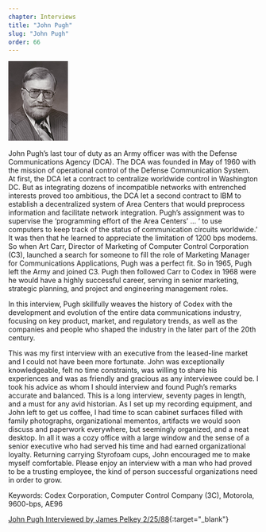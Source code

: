 ```yaml
---
chapter: Interviews
title: "John Pugh"
slug: "John Pugh"
order: 66
---
```


![John Pugh](/assets/img/john-pugh-l.jpg)

John Pugh’s last tour of duty as an Army officer was with the Defense Communications Agency (DCA). The DCA was founded in May of 1960 with the mission of operational control of the Defense Communication System. At first, the DCA let a contract to centralize worldwide control in Washington DC. But as integrating dozens of incompatible networks with entrenched interests proved too ambitious, the DCA let a second contract to IBM to establish a decentralized system of Area Centers that would preprocess information and facilitate network integration. Pugh’s assignment was to supervise the ‘programming effort of the Area Centers’ ... ‘ to use computers to keep track of the status of communication circuits worldwide.’ It was then that he learned to appreciate the limitation of 1200 bps modems. So when Art Carr, Director of Marketing of Computer Control Corporation (C3), launched a search for someone to fill the role of Marketing Manager for Communications Applications, Pugh was a perfect fit. So in 1965, Pugh left the Army and joined C3. Pugh then followed Carr to Codex in 1968 were he would have a highly successful career, serving in senior marketing, strategic planning, and project and engineering management roles. 

In this interview, Pugh skillfully weaves the history of Codex with the development and evolution of the entire data communications industry, focusing on key product, market, and regulatory trends, as well as the companies and people who shaped the industry in the later part of the 20th century.

This was my first interview with an executive from the leased-line market and I could not have been more fortunate. John was exceptionally knowledgeable, felt no time constraints, was willing to share his experiences and was as friendly and gracious as any interviewee could be. I took his advice as whom I should interview and found Pugh’s remarks accurate and balanced. This is a long interview, seventy pages in length, and a must for any avid historian. As I set up my recording equipment, and John left to get us coffee, I had time to scan cabinet surfaces filled with family photographs, organizational mementos, artifacts we would soon discuss and paperwork everywhere, but seemingly organized, and a neat desktop. In all it was a cozy office with a large window and the sense of a senior executive who had served his time and had earned organizational loyalty. Returning carrying Styrofoam cups, John encouraged me to make myself comfortable. Please enjoy an interview with a man who had proved to be a trusting employee, the kind of person successful organizations need in order to grow.

Keywords: Codex Corporation, Computer Control Company (3C), Motorola, 9600-bps, AE96

[John Pugh Interviewed by James Pelkey 2/25/88](https://archive.computerhistory.org/resources/access/text/2016/03/102738098-05-01-acc.pdf){:target="_blank"}
